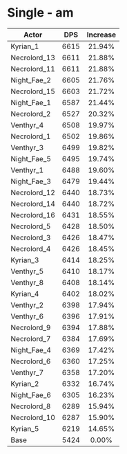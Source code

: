 # Single - am
| Actor | DPS | Increase |
|---|:---:|:---:|
|Kyrian_1|6615|21.94%|
|Necrolord_13|6611|21.88%|
|Necrolord_11|6611|21.88%|
|Night_Fae_2|6605|21.76%|
|Necrolord_15|6603|21.72%|
|Night_Fae_1|6587|21.44%|
|Necrolord_2|6527|20.32%|
|Venthyr_4|6508|19.97%|
|Necrolord_1|6502|19.86%|
|Venthyr_3|6499|19.82%|
|Night_Fae_5|6495|19.74%|
|Venthyr_1|6488|19.60%|
|Night_Fae_3|6479|19.44%|
|Necrolord_12|6440|18.73%|
|Necrolord_14|6440|18.72%|
|Necrolord_16|6431|18.55%|
|Necrolord_5|6428|18.50%|
|Necrolord_3|6426|18.47%|
|Necrolord_4|6426|18.45%|
|Kyrian_3|6414|18.25%|
|Venthyr_5|6410|18.17%|
|Venthyr_8|6408|18.14%|
|Kyrian_4|6402|18.02%|
|Venthyr_2|6398|17.94%|
|Venthyr_6|6396|17.91%|
|Necrolord_9|6394|17.88%|
|Necrolord_7|6384|17.69%|
|Night_Fae_4|6369|17.42%|
|Necrolord_6|6360|17.25%|
|Venthyr_7|6358|17.20%|
|Kyrian_2|6332|16.74%|
|Night_Fae_6|6305|16.23%|
|Necrolord_8|6289|15.94%|
|Necrolord_10|6287|15.90%|
|Kyrian_5|6219|14.65%|
|Base|5424|0.00%|

